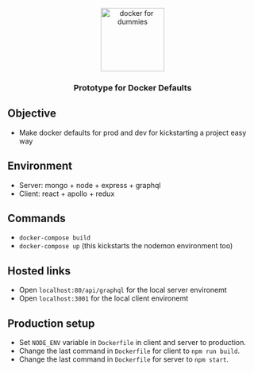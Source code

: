 <p align="center">
  <img  alt="docker for dummies" height="128px" width="128px" src="https://miro.medium.com/max/630/1*j_zP74-cpvXRcs8dM_pkMQ.jpeg">
</p>

<h3 align="center"> Prototype for Docker Defaults </h3>

## Objective
- Make docker defaults for prod and dev for kickstarting a project easy way

## Environment
- Server: mongo + node + express + graphql
- Client: react + apollo + redux

## Commands
-  `docker-compose build` 
-  `docker-compose up` (this kickstarts the nodemon environment too)

## Hosted links
- Open `localhost:80/api/graphql` for the local server environemt
- Open `localhost:3001` for the local client environemt

## Production setup
- Set `NODE_ENV` variable in `Dockerfile` in client and server to production.
- Change the last command in `Dockerfile` for client to `npm run build`.
- Change the last command in `Dockerfile` for server to `npm start`.
